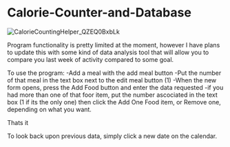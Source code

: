 # Calorie-Counter-and-Database
 ![CalorieCountingHelper_QZEQ0BxbLk](https://user-images.githubusercontent.com/115612092/223562014-5eba8a12-7b24-49e7-8aa1-7907ab5e8030.png)
 
 Program functionality is pretty limited at the moment, however I have plans to update this with some kind of data analysis tool that will allow you to compare you last week of activity compared to some goal.
 
 To use the program:
  -Add a meal with the add meal button
  -Put the number of that meal in the text box next to the edit meal button (1)
  -When the new form opens, press the Add Food button and enter the data requested
  -if you had more than one of that foor item, put the number ascociated in the text box (1 if its the only one) then click the Add One Food item, or Remove one, depending on what you want.
  
Thats it

To look back upon previous data, simply click a new date on the calendar.
